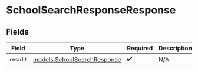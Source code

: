 # SchoolSearchResponseResponse


## Fields

| Field                                                            | Type                                                             | Required                                                         | Description                                                      |
| ---------------------------------------------------------------- | ---------------------------------------------------------------- | ---------------------------------------------------------------- | ---------------------------------------------------------------- |
| `result`                                                         | [models.SchoolSearchResponse](../models/schoolsearchresponse.md) | :heavy_check_mark:                                               | N/A                                                              |